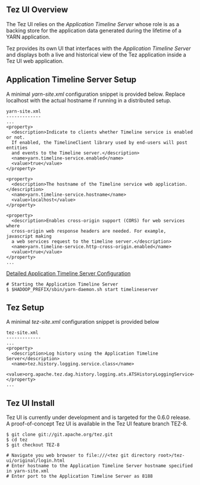 <!--
   Licensed to the Apache Software Foundation (ASF) under one or more
   contributor license agreements.  See the NOTICE file distributed with
   this work for additional information regarding copyright ownership.
   The ASF licenses this file to You under the Apache License, Version 2.0
   (the "License"); you may not use this file except in compliance with
   the License.  You may obtain a copy of the License at

       http://www.apache.org/licenses/LICENSE-2.0

   Unless required by applicable law or agreed to in writing, software
   distributed under the License is distributed on an "AS IS" BASIS,
   WITHOUT WARRANTIES OR CONDITIONS OF ANY KIND, either express or implied.
   See the License for the specific language governing permissions and
   limitations under the License.
-->

<head><title>Tez UI</title></head>

Tez UI Overview
---------------

The Tez UI relies on the _Application Timeline Server_ whose role is as a
backing store for the application data generated during the lifetime of a
YARN application.

Tez provides its own UI that interfaces with the _Application Timeline Server_
and displays both a live and historical view of the Tez application inside
a Tez UI web application.

Application Timeline Server Setup
---------------------------------

A minimal _yarn-site.xml_ configuration snippet is provided below. Replace
localhost with the actual hostname if running in a distributed setup.

```
yarn-site.xml
-------------
...
<property>
  <description>Indicate to clients whether Timeline service is enabled or not.
  If enabled, the TimelineClient library used by end-users will post entities
  and events to the Timeline server.</description>
  <name>yarn.timeline-service.enabled</name>
  <value>true</value>
</property>

<property>
  <description>The hostname of the Timeline service web application.</description>
  <name>yarn.timeline-service.hostname</name>
  <value>localhost</value>
</property>

<property>
  <description>Enables cross-origin support (CORS) for web services where
  cross-origin web response headers are needed. For example, javascript making
  a web services request to the timeline server.</description>
  <name>yarn.timeline-service.http-cross-origin.enabled</name>
  <value>true</value>
</property>
...
```

[Detailed Application Timeline Server Configuration](http://hadoop.apache.org/docs/current/hadoop-yarn/hadoop-yarn-site/TimelineServer.html)

```
# Starting the Application Timeline Server
$ $HADOOP_PREFIX/sbin/yarn-daemon.sh start timelineserver
```

Tez Setup
---------

A minimal _tez-site.xml_ configuration snippet is provided below

```
tez-site.xml
-------------
...
<property>
  <description>Log history using the Application Timeline Server</description>
  <name>tez.history.logging.service.class</name>
  <value>org.apache.tez.dag.history.logging.ats.ATSHistoryLoggingService</value>
</property>
...
```

Tez UI Install
--------------

Tez UI is currently under development and is targeted for the 0.6.0 release. A
proof-of-concept Tez UI is available in the Tez UI feature branch TEZ-8.

```
$ git clone git://git.apache.org/tez.git
$ cd tez
$ git checkout TEZ-8

# Navigate you web browser to file:///<tez git directory root>/tez-ui/original/login.html
# Enter hostname to the Application Timeline Server hostname specified in yarn-site.xml
# Enter port to the Application Timeline Server as 8188
```
